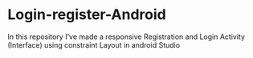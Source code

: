 # Login-register-Android
 In this repository I've made a responsive Registration and Login Activity (Interface) using constraint Layout in android Studio
